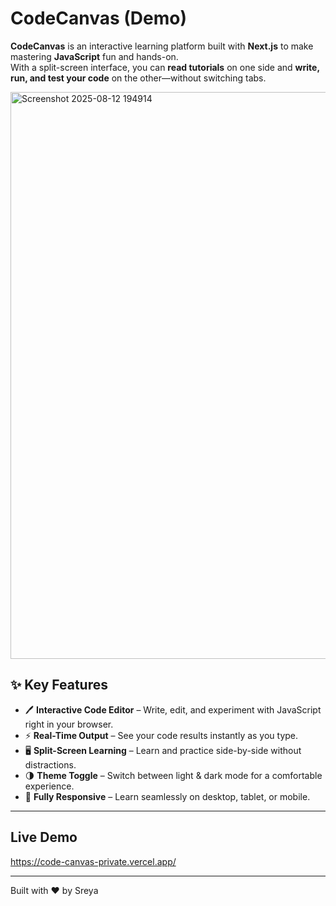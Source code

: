 # CodeCanvas (Demo)

**CodeCanvas** is an interactive learning platform built with **Next.js** to make mastering **JavaScript** fun and hands-on.  
With a split-screen interface, you can **read tutorials** on one side and **write, run, and test your code** on the other—without switching tabs.  

<img width="1913" height="907" alt="Screenshot 2025-08-12 194914" src="https://github.com/user-attachments/assets/86c042e5-931e-4a35-a412-3e7f054c1bef" />

## ✨ Key Features

- 🖊 **Interactive Code Editor** – Write, edit, and experiment with JavaScript right in your browser.  
- ⚡ **Real-Time Output** – See your code results instantly as you type.  
- 🖥 **Split-Screen Learning** – Learn and practice side-by-side without distractions.  
- 🌗 **Theme Toggle** – Switch between light & dark mode for a comfortable experience.  
- 📱 **Fully Responsive** – Learn seamlessly on desktop, tablet, or mobile.

---

## Live Demo

https://code-canvas-private.vercel.app/

---

Built with ❤️ by Sreya
